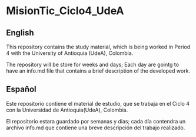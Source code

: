 # MisionTic_Ciclo4_UdeA
## English
This repository contains the study material, which is being worked in Period 4 with the University of Antioquia (UdeA), Colombia.

The repository will be store for weeks and days; Each day are gointg to have an info.md file that contains a brief description of the developed work. 


## Español
Este repositorio contiene el material de estudio, que se trabaja en el Ciclo 4 con la Universidad de Antioquia(UdeA), Colombia. 

El repositorio estara guardado por semanas y días; cada día contendra un archivo info.md que contiene una breve descripción del trabajo realizado. 
